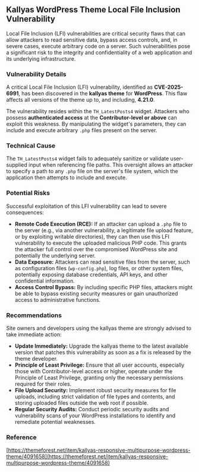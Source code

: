 ## Kallyas WordPress Theme Local File Inclusion Vulnerability

Local File Inclusion (LFI) vulnerabilities are critical security flaws that can allow attackers to read sensitive data, bypass access controls, and, in severe cases, execute arbitrary code on a server. Such vulnerabilities pose a significant risk to the integrity and confidentiality of a web application and its underlying infrastructure.

### Vulnerability Details

A critical Local File Inclusion (LFI) vulnerability, identified as **CVE-2025-6991**, has been discovered in the **kallyas theme** for **WordPress**. This flaw affects all versions of the theme up to, and including, **4.21.0**.

The vulnerability resides within the `TH_LatestPosts4` widget. Attackers who possess **authenticated access** at the **Contributor-level or above** can exploit this weakness. By manipulating the widget's parameters, they can include and execute arbitrary `.php` files present on the server.

### Technical Cause

The `TH_LatestPosts4` widget fails to adequately sanitize or validate user-supplied input when referencing file paths. This oversight allows an attacker to specify a path to any `.php` file on the server's file system, which the application then attempts to include and execute.

### Potential Risks

Successful exploitation of this LFI vulnerability can lead to severe consequences:

*   **Remote Code Execution (RCE):** If an attacker can upload a `.php` file to the server (e.g., via another vulnerability, a legitimate file upload feature, or by exploiting writable directories), they can then use this LFI vulnerability to execute the uploaded malicious PHP code. This grants the attacker full control over the compromised WordPress site and potentially the underlying server.
*   **Data Exposure:** Attackers can read sensitive files from the server, such as configuration files (`wp-config.php`), log files, or other system files, potentially exposing database credentials, API keys, and other confidential information.
*   **Access Control Bypass:** By including specific PHP files, attackers might be able to bypass existing security measures or gain unauthorized access to administrative functions.

### Recommendations

Site owners and developers using the kallyas theme are strongly advised to take immediate action:

*   **Update Immediately:** Upgrade the kallyas theme to the latest available version that patches this vulnerability as soon as a fix is released by the theme developer.
*   **Principle of Least Privilege:** Ensure that all user accounts, especially those with Contributor-level access or higher, operate under the Principle of Least Privilege, granting only the necessary permissions required for their roles.
*   **File Upload Security:** Implement robust security measures for file uploads, including strict validation of file types and contents, and storing uploaded files outside the web root if possible.
*   **Regular Security Audits:** Conduct periodic security audits and vulnerability scans of your WordPress installations to identify and remediate potential weaknesses.

### Reference

[https://themeforest.net/item/kallyas-responsive-multipurpose-wordpress-theme/4091658](https://themeforest.net/item/kallyas-responsive-multipurpose-wordpress-theme/4091658)
